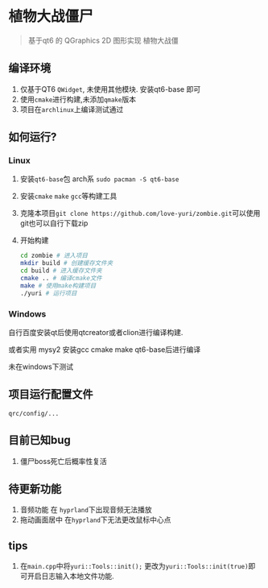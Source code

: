 # 植物大战僵尸

> 基于qt6 的 QGraphics 2D 图形实现 植物大战僵

## 编译环境

1. 仅基于QT6 `QWidget`, 未使用其他模块. 安装qt6-base 即可
2. 使用`cmake`进行构建,未添加`qmake`版本
3. 项目在`archlinux`上编译测试通过

## 如何运行?

### Linux

1. 安装`qt6-base`包 arch系 `sudo pacman -S qt6-base`

2. 安装`cmake` `make` `gcc`等构建工具

3. 克隆本项目`git clone https://github.com/love-yuri/zombie.git`可以使用git也可以自行下载zip

4. 开始构建

   ```bash
   cd zombie # 进入项目
   mkdir build # 创建缓存文件夹
   cd build # 进入缓存文件夹
   cmake .. # 编译cmake文件
   make # 使用make构建项目
   ./yuri # 运行项目
   ```

### Windows

自行百度安装qt后使用qtcreator或者clion进行编译构建.

或者实用 mysy2 安装gcc cmake make qt6-base后进行编译

未在windows下测试

## 项目运行配置文件

`qrc/config/...`

## 目前已知bug 

1. 僵尸boss死亡后概率性复活

## 待更新功能

1. 音频功能 在 `hyprland`下出现音频无法播放
2. 拖动画面居中 在`hyprland`下无法更改鼠标中心点

## tips

1. 在`main.cpp`中将`yuri::Tools::init();` 更改为`yuri::Tools::init(true)`即可开启日志输入本地文件功能.
